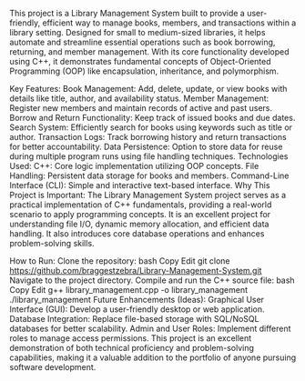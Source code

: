 This project is a Library Management System built to provide a user-friendly, efficient way to manage books, members, and transactions within a library setting. Designed for small to medium-sized libraries, it helps automate and streamline essential operations such as book borrowing, returning, and member management. With its core functionality developed using C++, it demonstrates fundamental concepts of Object-Oriented Programming (OOP) like encapsulation, inheritance, and polymorphism.

Key Features:
Book Management: Add, delete, update, or view books with details like title, author, and availability status.
Member Management: Register new members and maintain records of active and past users.
Borrow and Return Functionality: Keep track of issued books and due dates.
Search System: Efficiently search for books using keywords such as title or author.
Transaction Logs: Track borrowing history and return transactions for better accountability.
Data Persistence: Option to store data for reuse during multiple program runs using file handling techniques.
Technologies Used:
C++: Core logic implementation utilizing OOP concepts.
File Handling: Persistent data storage for books and members.
Command-Line Interface (CLI): Simple and interactive text-based interface.
Why This Project is Important:
The Library Management System project serves as a practical implementation of C++ fundamentals, providing a real-world scenario to apply programming concepts. It is an excellent project for understanding file I/O, dynamic memory allocation, and efficient data handling. It also introduces core database operations and enhances problem-solving skills.

How to Run:
Clone the repository:
bash
Copy
Edit
git clone https://github.com/braggestzebra/Library-Management-System.git
Navigate to the project directory.
Compile and run the C++ source file:
bash
Copy
Edit
g++ library_management.cpp -o library_management
./library_management
Future Enhancements (Ideas):
Graphical User Interface (GUI): Develop a user-friendly desktop or web application.
Database Integration: Replace file-based storage with SQL/NoSQL databases for better scalability.
Admin and User Roles: Implement different roles to manage access permissions.
This project is an excellent demonstration of both technical proficiency and problem-solving capabilities, making it a valuable addition to the portfolio of anyone pursuing software development.
